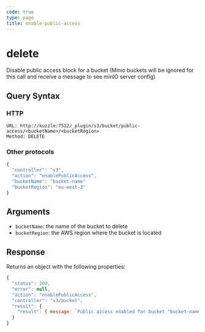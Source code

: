 ```yaml
---
code: true
type: page
title: enable-public-access
---
```


# delete

Disable public access block for a bucket (Minio buckets will be ignored for this call and receive a message to see minIO server config)

## Query Syntax

### HTTP

```http
URL: http://kuzzle:7512/_plugin/s3/bucket/public-access/<bucketName>/<bucketRegion>
Method: DELETE
```

### Other protocols 

```js
{
  "controller": "s3",
  "action": "enablePublicAccess",
  "bucketName": "bucket-name"
  "bucketRegion": "eu-west-3"
}
```

## Arguments

- `bucketName`: the name of the bucket to delete
- `bucketRegion`: the AWS region where the bucket is located

## Response

Returns an object with the following properties:

```js
{
  "status": 200,
  "error": null,
  "action": "enablePublicAccess",
  "controller": "s3/bucket",
  "result": {
    "result": { message: `Public access enabled for bucket "bucket-name".` };
  }
}
```
